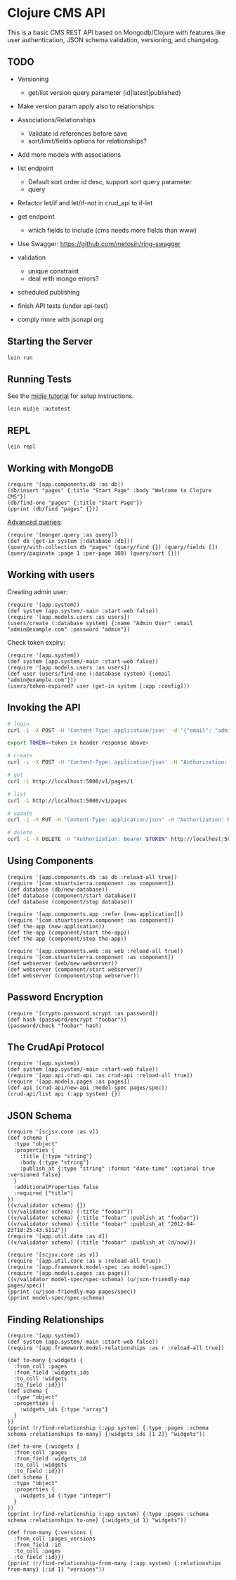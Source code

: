 # Clojure CMS API

This is a basic CMS REST API based on Mongodb/Clojure with features like user authentication,
JSON schema validation, versioning, and changelog.

## TODO

* Versioning
  * get/list version query parameter (id|latest|published)

* Make version param apply also to relationships

* Associations/Relationships
  * Validate id references before save
  * sort/limit/fields options for relationships?

* Add more models with associations

* list endpoint
  * Default sort order id desc, support sort query parameter
  * query

* Refactor let/if and let/if-not in crud_api to if-let

* get endpoint
  * which fields to include (cms needs more fields than www)

* Use Swagger: https://github.com/metosin/ring-swagger

* validation
  * unique constraint
  * deal with mongo errors?

* scheduled publishing

* finish API tests (under api-test)

* comply more with jsonapi.org

## Starting the Server

```
lein run
```

## Running Tests

See the [midje tutorial](https://github.com/marick/Midje/wiki/A-tutorial-introduction) for setup instructions.

```
lein midje :autotest
```

## REPL

```
lein repl
```

## Working with MongoDB

```
(require '[app.components.db :as db])
(db/insert "pages" {:title "Start Page" :body "Welcome to Clojure CMS"})
(db/find-one "pages" {:title "Start Page"})
(pprint (db/find "pages" {}))
```

[Advanced queries](http://clojuremongodb.info/articles/getting_started.html#using_mongodb_query_operators):

```
(require '[monger.query :as query])
(def db (get-in system [:database :db]))
(query/with-collection db "pages" (query/find {}) (query/fields []) (query/paginate :page 1 :per-page 100) (query/sort {}))
```

## Working with users

Creating admin user:

```
(require '[app.system])
(def system (app.system/-main :start-web false))
(require '[app.models.users :as users])
(users/create (:database system) {:name "Admin User" :email "admin@example.com" :password "admin"})
```

Check token expiry:

```
(require '[app.system])
(def system (app.system/-main :start-web false))
(require '[app.models.users :as users])
(def user (users/find-one (:database system) {:email "admin@example.com"}))
(users/token-expired? user (get-in system [:app :config]))
```

## Invoking the API

```bash
# login
curl -i -X POST -H 'Content-Type: application/json' -d '{"email": "admin@example.com", "password": "admin"}' http://localhost:5000/v1/login

export TOKEN=<token in header response above>

# create
curl -i -X POST -H 'Content-Type: application/json' -H "Authorization: Bearer $TOKEN" -d '{"pages": {"title": "foo", "body": "bar"}}' http://localhost:5000/v1/pages

# get
curl -i http://localhost:5000/v1/pages/1

# list
curl -i http://localhost:5000/v1/pages

# update
curl -i -X PUT -H 'Content-Type: application/json' -H "Authorization: Bearer $TOKEN" -d '{"pages": {"title": "foo EDIT"}}' http://localhost:5000/v1/pages/1

# delete
curl -i -X DELETE -H "Authorization: Bearer $TOKEN" http://localhost:5000/v1/pages/1
```

## Using Components

```
(require '[app.components.db :as db :reload-all true])
(require '[com.stuartsierra.component :as component])
(def database (db/new-database))
(def database (component/start database))
(def database (component/stop database))
```

```
(require '[app.components.app :refer [new-application]])
(require '[com.stuartsierra.component :as component])
(def the-app (new-application))
(def the-app (component/start the-app))
(def the-app (component/stop the-app))
```

```
(require '[app.components.web :as web :reload-all true])
(require '[com.stuartsierra.component :as component])
(def webserver (web/new-webserver))
(def webserver (component/start webserver))
(def webserver (component/stop webserver))
```

## Password Encryption

```
(require '[crypto.password.scrypt :as password])
(def hash (password/encrypt "foobar"))
(password/check "foobar" hash)
```

## The CrudApi Protocol

```
(require '[app.system])
(def system (app.system/-main :start-web false))
(require '[app.api.crud-api :as crud-api :reload-all true])
(require '[app.models.pages :as pages])
(def api (crud-api/new-api :model-spec pages/spec))
(crud-api/list api (:app system) {})
```

## JSON Schema

```
(require '[scjsv.core :as v])
(def schema {
  :type "object"
  :properties {
    :title {:type "string"}
    :body {:type "string"}
    :publish_at {:type "string" :format "date-time" :optional true :versioned false}
  }
  :additionalProperties false
  :required ["title"]
})
((v/validator schema) {})
((v/validator schema) {:title "foobar"})
((v/validator schema) {:title "foobar" :publish_at "foobar"})
((v/validator schema) {:title "foobar" :publish_at "2012-04-23T18:25:43.511Z"})
(require '[app.util.date :as d])
((v/validator schema) {:title "foobar" :publish_at (d/now)})
```

```
(require '[scjsv.core :as v])
(require '[app.util.core :as u :reload-all true])
(require '[app.framework.model-spec :as model-spec])
(require '[app.models.pages :as pages])
((v/validator model-spec/spec-schema) (u/json-friendly-map pages/spec))
(pprint (u/json-friendly-map pages/spec))
(pprint model-spec/spec-schema)
```

## Finding Relationships

```
(require '[app.system])
(def system (app.system/-main :start-web false))
(require '[app.framework.model-relationships :as r :reload-all true])

(def to-many {:widgets {
  :from_coll :pages
  :from_field :widgets_ids
  :to_coll :widgets
  :to_field :id}})
(def schema {
  :type "object"
  :properties {
    :widgets_ids {:type "array"}
  }
})
(pprint (r/find-relationship (:app system) {:type :pages :schema schema :relationships to-many} {:widgets_ids [1 2]} "widgets"))

(def to-one {:widgets {
  :from_coll :pages
  :from_field :widgets_id
  :to_coll :widgets
  :to_field :id}})
(def schema {
  :type "object"
  :properties {
    :widgets_id {:type "integer"}
  }
})
(pprint (r/find-relationship (:app system) {:type :pages :schema schema :relationships to-one} {:widgets_id 1} "widgets"))

(def from-many {:versions {
  :from_coll :pages_versions
  :from_field :id
  :to_coll :pages
  :to_field :id}})
(pprint (r/find-relationship-from-many (:app system) {:relationships from-many} {:id 1} "versions"))
```
